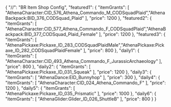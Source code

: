 {
  "//": "BR Item Shop Config",
  "featured1": {
    "itemGrants": [
      "AthenaCharacter:CID_576_Athena_Commando_M_CODSquadPlaid","AthenaBackpack:BID_376_CODSquad_Plaid"
    ],
    "price": 1200
  },
  "featured2": {
    "itemGrants": [
      "AthenaCharacter:CID_577_Athena_Commando_F_CODSquadPlaid","AthenaBackpack:BID_377_CODSquad_Plaid_Female"
    ],
    "price": 1200
  },
  "featured3": {
    "itemGrants": [
      "AthenaPickaxe:Pickaxe_ID_283_CODSquadPlaidMale","AthenaPickaxe:Pickaxe_ID_282_CODSquadPlaidFemale"
    ],
    "price": 800
  },
  "daily1": {
    "itemGrants": [
      "AthenaCharacter:CID_493_Athena_Commando_F_JurassicArchaeology"
    ],
    "price": 800
  },
  "daily2": {
    "itemGrants": [
      "AthenaPickaxe:Pickaxe_ID_031_Squeak"
    ],
    "price": 1200
  },
  "daily3": {
    "itemGrants": [
      "AthenaDance:EID_Bunnyhop"
    ],
    "price": 300
  },
  "daily4": {
    "itemGrants": [
      "AthenaCharacter:CID_024_Athena_Commando_F"
    ],
    "price": 1200
  },
  "daily5": {
    "itemGrants": [
      "AthenaPickaxe:Pickaxe_ID_035_Prismatic"
    ],
    "price": 1000
  },
  "daily6": {
    "itemGrants": [
      "AthenaGlider:Glider_ID_026_ShuttleB"
    ],
    "price": 800
  }
}
